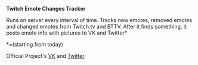 **Twitch Emote Changes Tracker**

Runs on server every interval of time. Tracks new emotes, removed emotes and changed emotes from Twitch.tv and BTTV. After it finds something, it posts emote info with pictures to VK and Twitter*   
  
*=(starting from today)  
  
Official Project's [VK](https://vk.com/club132117932) and [Twitter](https://twitter.com/emotetracker)
